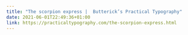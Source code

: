 ```yaml
---
title: "The scorpion express |  Butterick’s Practical Typography"
date: 2021-06-01T22:49:36+01:00
link: https://practicaltypography.com/the-scorpion-express.html
---
```

